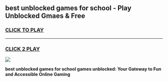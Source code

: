 
## best unblocked games for school - Play Unblocked Gmaes & Free
<h3>
<a href="https://premium.freeplayer.one?title=best_unblocked_games_for_school&ref=20F">CLICK TO PLAY</a></h3>
<hr>

<h3>
<a href="https://premium.freeplayer.one?title=best_unblocked_games_for_school&ref=20F">CLICK 2 PLAY</a>
  
</h3>

<a href="https://premium.freeplayer.one?title=best_unblocked_games_for_school&ref=20F/"><img src="https://clearcache.store/games.png"></a>


**best unblocked games for school games unblocked: Your Gateway to Fun and Accessible Online Gaming**
